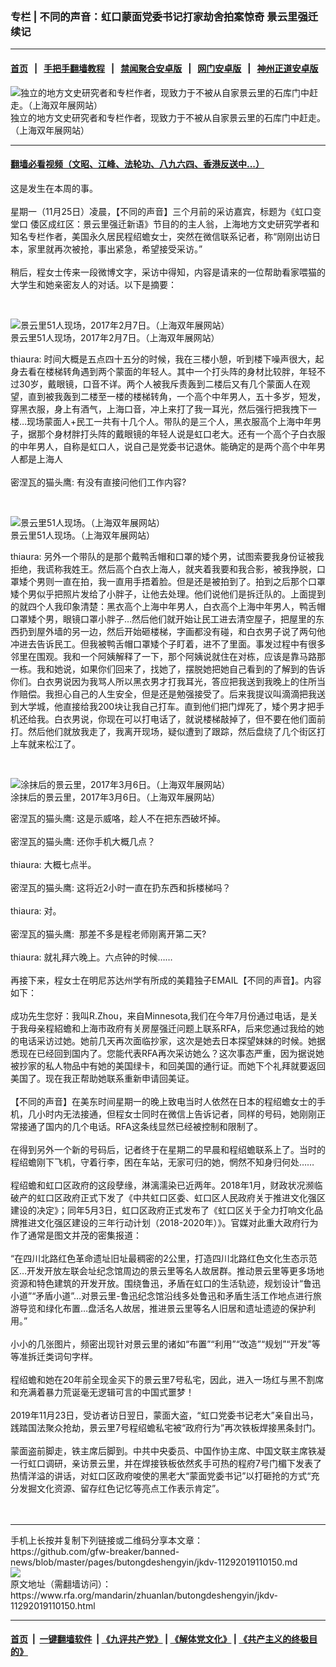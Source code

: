 ### 专栏 | 不同的声音：虹口蒙面党委书记打家劫舍拍案惊奇 景云里强迁续记
------------------------

#### [首页](https://github.com/gfw-breaker/banned-news/blob/master/README.md) &nbsp;&nbsp;|&nbsp;&nbsp; [手把手翻墙教程](https://github.com/gfw-breaker/guides/wiki) &nbsp;&nbsp;|&nbsp;&nbsp; [禁闻聚合安卓版](https://github.com/gfw-breaker/bn-android) &nbsp;&nbsp;|&nbsp;&nbsp; [网门安卓版](https://github.com/oGate2/oGate) &nbsp;&nbsp;|&nbsp;&nbsp; [神州正道安卓版](https://github.com/SzzdOgate/update) 



<div id="headerimg">
 <img alt="独立的地方文史研究者和专栏作者，现致力于不被从自家景云里的石库门中赶走。（上海双年展网站）" src="https://www.rfa.org/mandarin/zhuanlan/butongdeshengyin/jkdv-11292019110150.html/201611191730213500.JPG/@@images/e828499e-6533-4029-b3b2-2e5cf979e1eb.jpeg" title="独立的地方文史研究者和专栏作者，现致力于不被从自家景云里的石库门中赶走。（上海双年展网站）"/>
 <div id="headerimgcontents">
  <div id="headerimgcaption">
   <span>
    独立的地方文史研究者和专栏作者，现致力于不被从自家景云里的石库门中赶走。（上海双年展网站）
   </span>
   <!-- zoomattribute -->
  </div>
  <!-- headerimgcaption -->
 </div>
 <!-- headerimagecontents -->
</div>

<hr/>


#### [翻墙必看视频（文昭、江峰、法轮功、八九六四、香港反送中...）](https://github.com/gfw-breaker/banned-news/blob/master/pages/links.md)

<div id="storytext">
 <div>
  <div class="slot_header">
  </div>
 </div>
 <p>
  这是发生在本周的事。
  <br/>
  <br/>
  星期一（11月25日）凌晨，【不同的声音】三个月前的采访嘉宾，标题为《虹口变堂口 倭区成红区：景云里强迁新语》节目的的主人翁，上海地方文史研究学者和知名专栏作者，美国永久居民程绍蟾女士，突然在微信联系记者，称“刚刚出访日本，家里就再次被抢，事出紧急，希望接受采访。”
  <br/>
  <br/>
  稍后，程女士传来一段微博文字，采访中得知，内容是请来的一位帮助看家喂猫的大学生和她亲密友人的对话。以下是摘要：
 </p>
 <p>
  <br/>
  <div class="image-inline captioned" style="width:640px;">
   <div style="width:640px;">
    <img alt="景云里51人现场，2017年2月7日。（上海双年展网站）" src="https://www.rfa.org/mandarin/zhuanlan/butongdeshengyin/jkdv-11292019110150.html/201706111120483781.jpg" title="景云里51人现场，2017年2月7日。（上海双年展网站）"/>
   </div>
   <div class="image-caption">
    <span style="width:640px;">
     景云里51人现场，2017年2月7日。（上海双年展网站）
    </span>
    <span class="copyright">
    </span>
   </div>
  </div>
 </p>
 <p>
  thiaura: 时间大概是五点四十五分的时候，我在三楼小憩，听到楼下噪声很大，起身去看在楼梯转角遇到两个蒙面的年轻人。其中一个打头阵的身材比较胖，年轻不过30岁，戴眼镜，口音不详。两个人被我斥责轰到二楼后又有几个蒙面人在观望，直到被我轰到二楼至一楼的楼梯转角，一个高个中年男人，五十多岁，短发，穿黑衣服，身上有酒气，上海口音，冲上来打了我一耳光，然后强行把我拽下一楼…现场蒙面人+民工一共有十几个人。带队的是三个人，黑衣服高个上海中年男子，据那个身材胖打头阵的戴眼镜的年轻人说是虹口老大。还有一个高个子白衣服的中年男人，自称是虹口人，说自己是党委书记退休。能确定的是两个高个中年男人都是上海人
  <br/>
  <br/>
  密涅瓦的猫头鹰: 有没有直接问他们工作内容?
 </p>
 <p>
  <br/>
  <div class="image-inline captioned" style="width:640px;">
   <div style="width:640px;">
    <img alt="景云里51人现场。（上海双年展网站）" src="https://www.rfa.org/mandarin/zhuanlan/butongdeshengyin/jkdv-11292019110150.html/201706111124541587.jpg" title="景云里51人现场。（上海双年展网站）"/>
   </div>
   <div class="image-caption">
    <span style="width:640px;">
     景云里51人现场。（上海双年展网站）
    </span>
    <span class="copyright">
    </span>
   </div>
  </div>
 </p>
 <p>
  thiaura: 另外一个带队的是那个戴鸭舌帽和口罩的矮个男，试图索要我身份证被我拒绝，我谎称我姓王。然后高个白衣上海人，就夹着我要和我合影，被我挣脱，口罩矮个男则一直在拍，我一直用手捂着脸。但是还是被拍到了。拍到之后那个口罩矮个男似乎把照片发给了小胖子，让他去处理。他们说他们是拆迁队的。上面提到的就四个人我印象清楚：黑衣高个上海中年男人，白衣高个上海中年男人，鸭舌帽口罩矮个男，眼镜口罩小胖子…然后他们就开始让民工进去清空屋子，把屋里的东西扔到屋外墙的另一边，然后开始砸楼梯，字画都没有碰，和白衣男子说了两句他冲进去告诉民工。但我被鸭舌帽口罩矮个子盯着，进不了里面。事发过程中有很多邻里在围观。我和一个阿姨解释了一下，那个阿姨说就住在对栋，应该是靠马路那一栋。我和她说，如果你们回来了，找她了，摆脱她把她自己看到的了解到的告诉你们。白衣男说因为我骂人所以黑衣男才打我耳光，答应把我送到我晚上的住所当作赔偿。我担心自己的人生安全，但是还是勉强接受了。后来我提议叫滴滴把我送到大学城，他直接给我200块让我自己打车。直到他们把门焊死了，矮个男才把手机还给我。白衣男说，你现在可以打电话了，就说楼梯敲掉了，但不要在他们面前打。然后他们就放我走了，我离开现场，疑似遭到了跟踪，然后盘绕了几个街区打上车就来松江了。
 </p>
 <p>
  <br/>
  <div class="image-inline captioned" style="width:640px;">
   <div style="width:640px;">
    <img alt="涂抹后的景云里，2017年3月6日。（上海双年展网站）" src="https://www.rfa.org/mandarin/zhuanlan/butongdeshengyin/jkdv-11292019110150.html/201706111130545674.jpg" title="涂抹后的景云里，2017年3月6日。（上海双年展网站）"/>
   </div>
   <div class="image-caption">
    <span style="width:640px;">
     涂抹后的景云里，2017年3月6日。（上海双年展网站）
    </span>
    <span class="copyright">
    </span>
   </div>
  </div>
 </p>
 <p>
  密涅瓦的猫头鹰: 这是示威咯，趁人不在把东西破坏掉。
  <br/>
  <br/>
  密涅瓦的猫头鹰: 还你手机大概几点？
  <br/>
  <br/>
  thiaura: 大概七点半。
  <br/>
  <br/>
  密涅瓦的猫头鹰: 这将近2小时一直在扔东西和拆楼梯吗？
  <br/>
  <br/>
  thiaura: 对。
  <br/>
  <br/>
  密涅瓦的猫头鹰:  那差不多是程老师刚离开第二天?
  <br/>
  <br/>
  thiaura: 就礼拜六晚上。六点钟的时候……
  <br/>
  <br/>
  再接下来，程女士在明尼苏达州学有所成的美籍独子EMAIL【不同的声音】。内容如下：
  <br/>
  <br/>
  成功先生您好：我叫R.Zhou，来自Minnesota,我们在今年7月份通过电话，是关于我母亲程紹蟾和上海市政府有关房屋强迁问题上联系RFA，后来您通过我给的她的电话采访过她。她前几天再次面临抄家，这次是她去日本探望妹妹的时候。她据悉现在已经回到国内了。您能代表RFA再次采访她么？这次事态严重，因为据说她被抄家的私人物品中有她的美国绿卡，和回美国的通行证。而她下个礼拜就要返回美国了。现在我正帮助她联系重新申请回美证。
  <br/>
  <br/>
  【不同的声音】在美东时间星期一的晚上致电当时人依然在日本的程绍蟾女士的手机，几小时内无法接通，但程女士同时在微信上告诉记者，同样的号码，她刚刚正常接通了国内的几个电话。RFA这条线显然已经被控制和限制了。
  <br/>
  <br/>
  在得到另外一个新的号码后，记者终于在星期二的早晨和程绍蟾联系上了。当时的程绍蟾刚下飞机，守着行李，困在车站，无家可归的她，惘然不知身归何处……
  <br/>
  <br/>
  程绍蟾和虹口区政府的这段孽缘，淋漓濡染已近两年。2018年1月，财政状况濒临破产的虹口区政府正式下发了《中共虹口区委、虹口区人民政府关于推进文化强区建设的决定》；同年5月3日，虹口区政府正式发布了《虹口区关于全力打响文化品牌推进文化强区建设的三年行动计划（2018-2020年）》。官媒对此重大政府行为作了通常是图文并茂的密集报道：
  <br/>
  <br/>
  “在四川北路红色革命遗址旧址最稠密的2公里，打造四川北路红色文化生态示范区…开发开放左联会址纪念馆周边的景云里等名人故居群。推动景云里等更多场地资源和特色建筑的开发开放。围绕鲁迅，矛盾在虹口的生活轨迹，规划设计“鲁迅小道”“矛盾小道”…对景云里-鲁迅纪念馆沿线多处鲁迅和矛盾生活工作地点进行旅游导览和绿化布置…盘活名人故居，推进景云里等名人旧居和遗址遗迹的保护利用。”
  <br/>
  <br/>
  小小的几张图片，频密出现针对景云里的诸如“布置”“利用”“改造”“规划”“开发”等等准拆迁类词句字样。
  <br/>
  <br/>
  程绍蟾和她在20年前全现金买下的景云里7号私宅，因此，进入一场红与黑不割席和充满着暴力荒诞毫无逻辑可言的中国式噩梦！
  <br/>
  <br/>
  2019年11月23日，受访者访日翌日，蒙面大盗，“虹口党委书记老大”亲自出马，践踏国法聚众抢劫，景云里7号程绍蟾私宅被“政府行为”再次铁板焊接黑条封门。
  <br/>
  <br/>
  蒙面盗前脚走，铁主席后脚到。中共中央委员、中国作协主席、中国文联主席铁凝一行虹口调研，亲访景云里，并在焊接铁板依然炙手可热的程府7号门楣下发表了热情洋溢的讲话，对虹口区政府唆使的黑老大“蒙面党委书记”以打砸抢的方式“充分发掘文化资源、留存红色记忆等亮点工作表示肯定”。
  <br/>
  <br/>
  <br/>
 </p>
</div>

<hr/>
手机上长按并复制下列链接或二维码分享本文章：<br/>
https://github.com/gfw-breaker/banned-news/blob/master/pages/butongdeshengyin/jkdv-11292019110150.md <br/>
<a href='https://github.com/gfw-breaker/banned-news/blob/master/pages/butongdeshengyin/jkdv-11292019110150.md'><img src='https://github.com/gfw-breaker/banned-news/blob/master/pages/butongdeshengyin/jkdv-11292019110150.md.png'/></a> <br/>
原文地址（需翻墙访问）：https://www.rfa.org/mandarin/zhuanlan/butongdeshengyin/jkdv-11292019110150.html


------------------------
#### [首页](https://github.com/gfw-breaker/banned-news/blob/master/README.md) &nbsp;|&nbsp; [一键翻墙软件](https://github.com/gfw-breaker/nogfw/blob/master/README.md) &nbsp;| [《九评共产党》](https://github.com/gfw-breaker/9ping.md/blob/master/README.md#九评之一评共产党是什么) | [《解体党文化》](https://github.com/gfw-breaker/jtdwh.md/blob/master/README.md) | [《共产主义的终极目的》](https://github.com/gfw-breaker/gczydzjmd.md/blob/master/README.md)


<img src='http://gfw-breaker.win/banned-news/pages/butongdeshengyin/jkdv-11292019110150.md' width='0px' height='0px'/>
